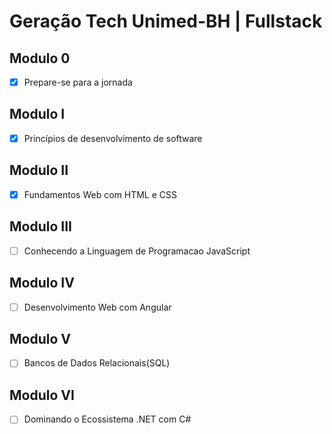 # Geração Tech Unimed-BH | Fullstack

## Modulo 0

- [x] Prepare-se para a jornada


## Modulo I

- [x] Princípios de desenvolvimento de software

## Modulo II

- [x] Fundamentos Web com HTML e CSS

## Modulo III

- [ ] Conhecendo a Linguagem de Programacao JavaScript

## Modulo IV

- [ ] Desenvolvimento Web com Angular

## Modulo V

- [ ] Bancos de Dados Relacionais(SQL)

## Modulo VI

- [ ] Dominando o Ecossistema .NET com C#





